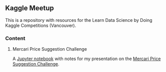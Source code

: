 ## Kaggle Meetup

This is a repository with resources for the Learn Data Science by Doing Kaggle 
Competitions (Vancouver). 

### Content

1. Mercari Price Suggestion Challenge

    A [Jupyter notebook](/presentations/Mercari_Price_Suggestion_Challenge.ipynb) with notes for my presentation on 
    the [Mercari Price Suggestion Challenge](https://docs.google.com/presentation/d/1AtvVds00Sfd8UJmO_ySKcN67tAwreDj3UA9MGJxZ1SA/edit?usp=sharing).

